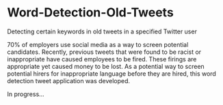 # Word-Detection-Old-Tweets
Detecting certain keywords in old tweets in a specified Twitter user

70% of employers use social media as a way to screen potential candidates. Recently, previous tweets that were found to be racist or inappropriate have caused employees to be fired. These firings are appropriate yet caused money to be lost. As a potential way to screen potential hirers for inappropriate language before they are hired, this word detection tweet application was developed.

In progress...
